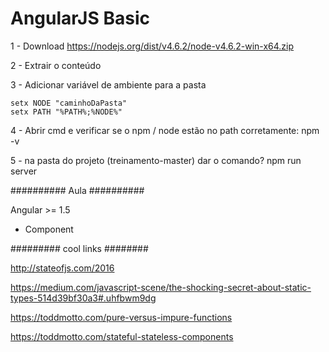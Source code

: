 # AngularJS Basic


1 - Download https://nodejs.org/dist/v4.6.2/node-v4.6.2-win-x64.zip

2 - Extrair o conteúdo

3 - Adicionar variável de ambiente para a pasta

    setx NODE "caminhoDaPasta"
    setx PATH "%PATH%;%NODE%"

4 - Abrir cmd e verificar se o npm / node estão no path corretamente:
    npm -v

5 - na pasta do projeto (treinamento-master) dar o comando?
    npm run server



########## Aula ##########

Angular >= 1.5

* Component

######### cool links ########

http://stateofjs.com/2016

https://medium.com/javascript-scene/the-shocking-secret-about-static-types-514d39bf30a3#.uhfbwm9dg

https://toddmotto.com/pure-versus-impure-functions

https://toddmotto.com/stateful-stateless-components
